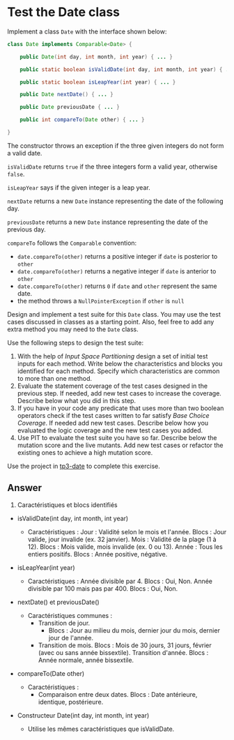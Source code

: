# Test the Date class

Implement a class `Date` with the interface shown below:

```java
class Date implements Comparable<Date> {

    public Date(int day, int month, int year) { ... }

    public static boolean isValidDate(int day, int month, int year) { ... }

    public static boolean isLeapYear(int year) { ... }

    public Date nextDate() { ... }

    public Date previousDate { ... }

    public int compareTo(Date other) { ... }

}
```

The constructor throws an exception if the three given integers do not form a valid date.

`isValidDate` returns `true` if the three integers form a valid year, otherwise `false`.

`isLeapYear` says if the given integer is a leap year.

`nextDate` returns a new `Date` instance representing the date of the following day.

`previousDate` returns a new `Date` instance representing the date of the previous day.

`compareTo` follows the `Comparable` convention:

* `date.compareTo(other)` returns a positive integer if `date` is posterior to `other`
* `date.compareTo(other)` returns a negative integer if `date` is anterior to `other`
* `date.compareTo(other)` returns `0` if `date` and `other` represent the same date.
* the method throws a `NullPointerException` if `other` is `null` 

Design and implement a test suite for this `Date` class.
You may use the test cases discussed in classes as a starting point. 
Also, feel free to add any extra method you may need to the `Date` class.


Use the following steps to design the test suite:

1. With the help of *Input Space Partitioning* design a set of initial test inputs for each method. Write below the characteristics and blocks you identified for each method. Specify which characteristics are common to more than one method.
2. Evaluate the statement coverage of the test cases designed in the previous step. If needed, add new test cases to increase the coverage. Describe below what you did in this step.
3. If you have in your code any predicate that uses more than two boolean operators check if the test cases written to far satisfy *Base Choice Coverage*. If needed add new test cases. Describe below how you evaluated the logic coverage and the new test cases you added.
4. Use PIT to evaluate the test suite you have so far. Describe below the mutation score and the live mutants. Add new test cases or refactor the existing ones to achieve a high mutation score.

Use the project in [tp3-date](../code/tp3-date) to complete this exercise.

## Answer

1. Caractéristiques et blocs identifiés

- isValidDate(int day, int month, int year)

    - Caractéristiques :
        Jour : Validité selon le mois et l'année.
            Blocs : Jour valide, jour invalide (ex. 32 janvier).
        Mois : Validité de la plage (1 à 12).
            Blocs : Mois valide, mois invalide (ex. 0 ou 13).
        Année : Tous les entiers positifs.
            Blocs : Année positive, négative.

- isLeapYear(int year)

    - Caractéristiques :
        Année divisible par 4.
            Blocs : Oui, Non.
        Année divisible par 100 mais pas par 400.
            Blocs : Oui, Non.

- nextDate() et previousDate()

    - Caractéristiques communes :
        - Transition de jour.
            - Blocs : Jour au milieu du mois, dernier jour du mois, dernier jour de l'année.
        - Transition de mois.
            Blocs : Mois de 30 jours, 31 jours, février (avec ou sans année bissextile).
        Transition d'année.
            Blocs : Année normale, année bissextile.

- compareTo(Date other)

    - Caractéristiques :
        - Comparaison entre deux dates.
            Blocs : Date antérieure, identique, postérieure.

- Constructeur Date(int day, int month, int year)
    - Utilise les mêmes caractéristiques que isValidDate.


